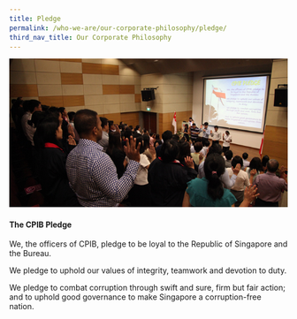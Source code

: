 ```yaml
---
title: Pledge
permalink: /who-we-are/our-corporate-philosophy/pledge/
third_nav_title: Our Corporate Philosophy
---
```


<img src="/images/who-we-are_cpib-pledge.jpg" alt="cpib pledge">

#### The CPIB Pledge

We, the officers of CPIB, pledge to be loyal to the Republic of Singapore and the Bureau.

We pledge to uphold our values of integrity, teamwork and devotion to duty. 

We pledge to combat corruption through swift and sure, firm but fair action; and to uphold good governance to make Singapore a corruption-free nation.
